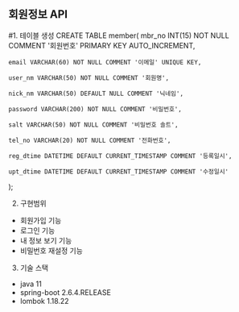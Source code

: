 ## 회원정보 API

#1. 테이블 생성
  CREATE TABLE member(
    mbr_no INT(15) NOT NULL COMMENT '회원번호' PRIMARY KEY AUTO_INCREMENT,

    email VARCHAR(60) NOT NULL COMMENT '이메일' UNIQUE KEY,

    user_nm VARCHAR(50) NOT NULL COMMENT '회원명',

    nick_nm VARCHAR(50) DEFAULT NULL COMMENT '닉네임', 

    password VARCHAR(200) NOT NULL COMMENT '비밀번호',

    salt VARCHAR(50) NOT NULL COMMENT '비밀번호 솔트',

    tel_no VARCHAR(20) NOT NULL COMMENT '전화번호',
    
    reg_dtime DATETIME DEFAULT CURRENT_TIMESTAMP COMMENT '등록일시',
    
    upt_dtime DATETIME DEFAULT CURRENT_TIMESTAMP COMMENT '수정일시'
  
  );
  
2. 구현범위
  - 회원가입 기능
  - 로그인 기능
  - 내 정보 보기 기능
  - 비밀번호 재설정 기능
  
3. 기술 스택
  - java 11
  - spring-boot 2.6.4.RELEASE
  - lombok 1.18.22
